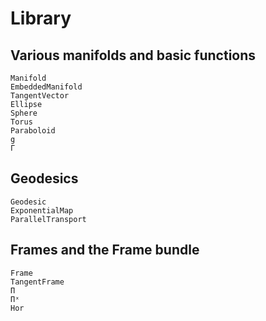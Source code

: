 # Library

## Various manifolds and basic functions
```@docs
Manifold
EmbeddedManifold
TangentVector
Ellipse
Sphere
Torus
Paraboloid
g
Γ
```

## Geodesics
```@docs
Geodesic
ExponentialMap
ParallelTransport
```

## Frames and the Frame bundle
```@docs
Frame
TangentFrame
Π
Πˣ
Hor
```
